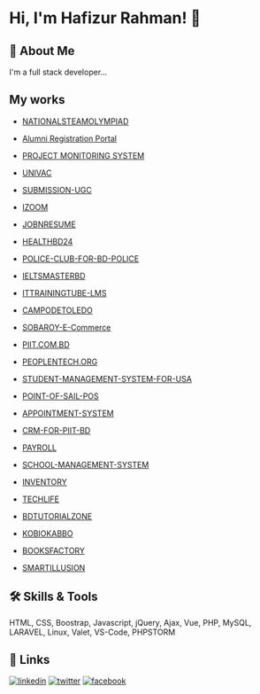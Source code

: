 
# Hi, I'm Hafizur Rahman! 👋


## 🚀 About Me
I'm a full stack developer...


## My works
- [NATIONALSTEAMOLYMPIAD](https://nationalsteamolympiad.com/)

- [ Alumni Registration Portal](https://mssalumni.com/)

- [PROJECT MONITORING SYSTEM](https://upms.ugc.gov.bd/)

- [UNIVAC](https://univac.pntdns.com)

- [SUBMISSION-UGC](http://submission-ugc.gov.bd)

- [IZOOM](https://izoom.com.bd)

- [JOBNRESUME](https://jobnresume.com)

- [HEALTHBD24](https://healthbd24.com)
  
- [POLICE-CLUB-FOR-BD-POLICE](https://apps.piit.us/police-club-v1)

- [IELTSMASTERBD](https://www.ieltsmasterbd.com)

- [ITTRAININGTUBE-LMS](https://ittrainingtube.com/v1)

- [CAMPODETOLEDO](https://camposdetoledo.com)

- [SOBAROY-E-Commerce](https://sobaroy.com)

- [PIIT.COM.BD](https://piit.com.bd)

- [PEOPLENTECH.ORG](https://peoplentech.org)

- [STUDENT-MANAGEMENT-SYSTEM-FOR-USA](https://i.postimg.cc/D0QC21w4/sms-for-usa-branches.png)

- [POINT-OF-SAIL-POS](https://i.postimg.cc/020843PP/pnt-pos.png)

- [APPOINTMENT-SYSTEM](https://apps.piit.us/appointment)

- [CRM-FOR-PIIT-BD](https://i.postimg.cc/QMy5TCy4/pnt-crm.png)

- [PAYROLL](https://i.postimg.cc/W31W2dJ5/pnt-payroll.png)

- [SCHOOL-MANAGEMENT-SYSTEM](https://i.postimg.cc/t4LnqwZw/school-management-system.png)

- [INVENTORY](https://i.postimg.cc/YS0RZhLk/inventory.png)

- [TECHLIFE](https://www.techlife.com.bd)

- [BDTUTORIALZONE](https://bdtutorialzone.com)

- [KOBIOKABBO](https://kobiokabbo.com)

- [BOOKSFACTORY](https://booksfactory.com.bd)

- [SMARTILLUSION](https://smartillusion.com)


## 🛠 Skills & Tools
HTML, CSS, Boostrap, Javascript, jQuery, Ajax, Vue, PHP, MySQL, LARAVEL, Linux, Valet, VS-Code, PHPSTORM


## 🔗 Links
[![linkedin](https://img.shields.io/badge/linkedin-0A66C2?style=for-the-badge&logo=linkedin&logoColor=white)](https://www.linkedin.com/in/hafizur-rahman-8b578488/)
[![twitter](https://img.shields.io/badge/twitter-1DA1F2?style=for-the-badge&logo=twitter&logoColor=white)](https://twitter.com/coderpick)
[![facebook](https://img.shields.io/badge/twitter-4267B2?style=for-the-badge&logo=facebook&logoColor=white)](https://www.facebook.com/hafizuritp)
